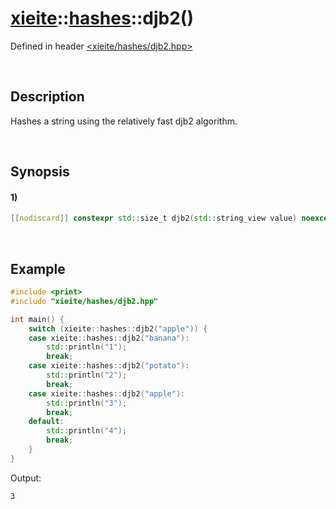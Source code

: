 # [xieite](../../xieite.md)\:\:[hashes](../../hashes.md)\:\:djb2\(\)
Defined in header [<xieite/hashes/djb2.hpp>](../../../include/xieite/hashes/djb2.hpp)

&nbsp;

## Description
Hashes a string using the relatively fast djb2 algorithm.

&nbsp;

## Synopsis
#### 1)
```cpp
[[nodiscard]] constexpr std::size_t djb2(std::string_view value) noexcept;
```

&nbsp;

## Example
```cpp
#include <print>
#include "xieite/hashes/djb2.hpp"

int main() {
    switch (xieite::hashes::djb2("apple")) {
    case xieite::hashes::djb2("banana"):
        std::println("1");
        break;
    case xieite::hashes::djb2("potato"):
        std::println("2");
        break;
    case xieite::hashes::djb2("apple"):
        std::println("3");
        break;
    default:
        std::println("4");
        break;
    }
}
```
Output:
```
3
```

